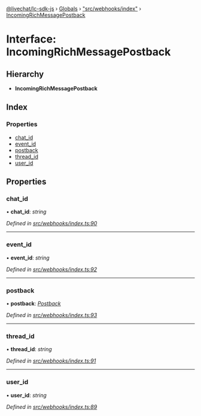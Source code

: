 [@livechat/lc-sdk-js](../README.md) › [Globals](../globals.md) › ["src/webhooks/index"](../modules/_src_webhooks_index_.md) › [IncomingRichMessagePostback](_src_webhooks_index_.incomingrichmessagepostback.md)

# Interface: IncomingRichMessagePostback

## Hierarchy

* **IncomingRichMessagePostback**

## Index

### Properties

* [chat_id](_src_webhooks_index_.incomingrichmessagepostback.md#chat_id)
* [event_id](_src_webhooks_index_.incomingrichmessagepostback.md#event_id)
* [postback](_src_webhooks_index_.incomingrichmessagepostback.md#postback)
* [thread_id](_src_webhooks_index_.incomingrichmessagepostback.md#thread_id)
* [user_id](_src_webhooks_index_.incomingrichmessagepostback.md#user_id)

## Properties

###  chat_id

• **chat_id**: *string*

*Defined in [src/webhooks/index.ts:90](https://github.com/livechat/lc-sdk-js/blob/3cb601c/src/webhooks/index.ts#L90)*

___

###  event_id

• **event_id**: *string*

*Defined in [src/webhooks/index.ts:92](https://github.com/livechat/lc-sdk-js/blob/3cb601c/src/webhooks/index.ts#L92)*

___

###  postback

• **postback**: *[Postback](_src_objects_index_.postback.md)*

*Defined in [src/webhooks/index.ts:93](https://github.com/livechat/lc-sdk-js/blob/3cb601c/src/webhooks/index.ts#L93)*

___

###  thread_id

• **thread_id**: *string*

*Defined in [src/webhooks/index.ts:91](https://github.com/livechat/lc-sdk-js/blob/3cb601c/src/webhooks/index.ts#L91)*

___

###  user_id

• **user_id**: *string*

*Defined in [src/webhooks/index.ts:89](https://github.com/livechat/lc-sdk-js/blob/3cb601c/src/webhooks/index.ts#L89)*
